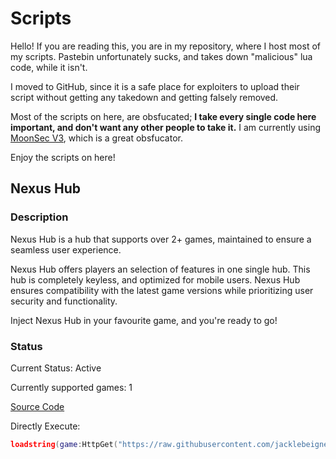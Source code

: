 # Scripts
Hello! If you are reading this, you are in my repository, where I host most of my scripts. Pastebin unfortunately sucks, and takes down "malicious" lua code, while it isn't. 

I moved to GitHub, since it is a safe place for exploiters to upload their script without getting any takedown and getting falsely removed.

Most of the scripts on here, are obsfucated; **I take every single code here important, and don't want any other people to take it.** I am currently using [MoonSec V3](https://discord.gg/kXqaQ2QzWz), which is a great obsfucator.

Enjoy the scripts on here!

## Nexus Hub

### Description

Nexus Hub is a hub that supports over 2+ games, maintained to ensure a seamless user experience.
 
Nexus Hub offers players an selection of features in one single hub. This hub is completely keyless, and optimized for mobile users. Nexus Hub ensures compatibility with the latest game versions while prioritizing user security and functionality.

Inject Nexus Hub in your favourite game, and you're ready to go!

### Status

Current Status: Active

Currently supported games: 1

[Source Code](https://github.com/jacklebeignet/scripts/tree/main/NexusHub)

Directly Execute:

```lua
loadstring(game:HttpGet("https://raw.githubusercontent.com/jacklebeignet/scripts/refs/heads/main/NexusHub/Loader"))()
```
